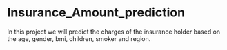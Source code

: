 # Insurance_Amount_prediction
In this project we will predict the charges of the insurance holder based on the age, gender, bmi, children, smoker and region.
